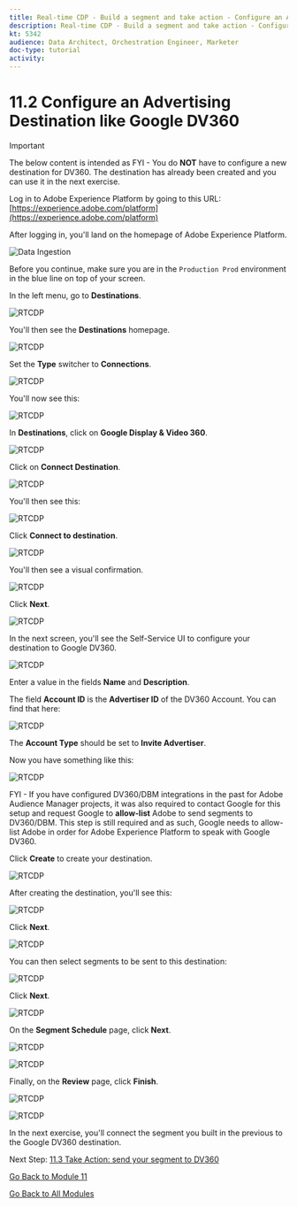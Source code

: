 ```yaml
---
title: Real-time CDP - Build a segment and take action - Configure an Advertising Destination like Google DV360
description: Real-time CDP - Build a segment and take action - Configure an Advertising Destination like Google DV360
kt: 5342
audience: Data Architect, Orchestration Engineer, Marketer
doc-type: tutorial
activity: 
---
```


# 11.2 Configure an Advertising Destination like Google DV360

>[!IMPORTANT]
>
>The below content is intended as FYI - You do **NOT** have to configure a new destination for DV360. The destination has already been created and you can use it in the next exercise.

Log in to Adobe Experience Platform by going to this URL: [https://experience.adobe.com/platform](https://experience.adobe.com/platform)

After logging in, you'll land on the homepage of Adobe Experience Platform.

![Data Ingestion](./images/home.png)

Before you continue, make sure you are in the `Production Prod` environment in the blue line on top of your screen.

In the left menu, go to **Destinations**.

![RTCDP](./images/rtcdpmenudest.png)

You'll then see the **Destinations** homepage.

![RTCDP](./images/rtcdp.png)

Set the **Type** switcher to **Connections**.

![RTCDP](./images/rtcdpconn.png)

You'll now see this:

![RTCDP](./images/rtcdpconn1.png)

In **Destinations**, click on **Google Display & Video 360**.

![RTCDP](./images/rtcdpgoogle.png)

Click on **Connect Destination**.

![RTCDP](./images/rtcdpgooglecreate.png)

You'll then see this:

![RTCDP](./images/rtcdpgooglecreate1.png)

Click **Connect to destination**.

![RTCDP](./images/rtcdpgooglecreate2.png)

You'll then see a visual confirmation.

![RTCDP](./images/rtcdpgooglecreate3.png)

Click **Next**.

![RTCDP](./images/next.png)

In the next screen, you'll see the Self-Service UI to configure your destination to Google DV360.

![RTCDP](./images/rtcdpgooglecreatedest.png)

Enter a value in the fields **Name** and **Description**.

The field **Account ID** is the **Advertiser ID** of the DV360 Account. You can find that here:

![RTCDP](./images/rtcdpgoogledv360advid.png)

The **Account Type** should be set to **Invite Advertiser**.

Now you have something like this:

![RTCDP](./images/rtcdpgoogldv360new.png)

FYI - If you have configured DV360/DBM integrations in the past for Adobe Audience Manager projects, it was also required to contact Google for this setup and request Google to **allow-list** Adobe to send segments to DV360/DBM. This step is still required and as such, Google needs to allow-list Adobe in order for Adobe Experience Platform to speak with Google DV360.

Click **Create** to create your destination.

![RTCDP](./images/rtcdpcreatedest.png)

After creating the destination, you'll see this:

![RTCDP](./images/rtcdpcreatedest1.png)

Click **Next**.

![RTCDP](./images/next.png)

You can then select segments to be sent to this destination:

![RTCDP](./images/rtcdpselseg.png)

Click **Next**.

![RTCDP](./images/next.png)

On the **Segment Schedule** page, click **Next**.

![RTCDP](./images/rtcdpselseg1.png)

![RTCDP](./images/next.png)

Finally, on the **Review** page, click **Finish**.

![RTCDP](./images/rtcdpselseg2.png)

![RTCDP](./images/finish.png)

In the next exercise, you'll connect the segment you built in the previous to the Google DV360 destination.

Next Step: [11.3 Take Action: send your segment to DV360](./ex3.md)

[Go Back to Module 11](./real-time-cdp-build-a-segment-take-action.md)

[Go Back to All Modules](../../overview.md)
